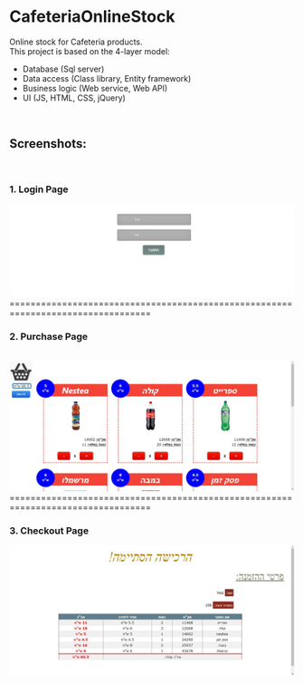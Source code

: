 # CafeteriaOnlineStock

Online stock for Cafeteria products.
<br/>
This project is based on the 4-layer model:
- Database (Sql server)
- Data access (Class library, Entity framework)
- Business logic (Web service, Web API)
- UI (JS, HTML, CSS, jQuery)
<br/>
<h2>Screenshots:</h2>
<br/>                                                                                                                              
<div>
    <h3>1. Login Page</h3>
    <img src="Exe4/Screenshots/image1.png" width="800">
</div>
<span>=================================================================================</span>
<div>
    <h3>2. Purchase Page</h3>
    <br/>                                                                                                                              
    <img src="Exe4/Screenshots/image2.JPG" width="800" />
</div>
<span>=================================================================================</span>
<div>
    <h3>3. Checkout Page</h3>
    <img src="Exe4/Screenshots/image3.JPG" width="800" />
</div>
